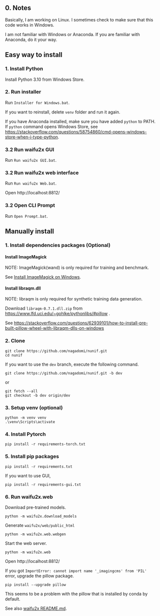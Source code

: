 ## 0. Notes

Basically, I am working on Linux. I sometimes check to make sure that this code works in Windows.

I am not familiar with Windows or Anaconda. If you are familiar with Anaconda, do it your way.

## Easy way to install

### 1. Install Python

Install Python 3.10 from Windows Store.

### 2. Run installer

Run `Installer for Windows.bat`.

If you want to reinstall, delete `venv` folder and run it again.

If you have Anaconda installed, make sure you have added `python` to PATH.
If `python` command opens Windows Store, see https://stackoverflow.com/questions/58754860/cmd-opens-windows-store-when-i-type-python.

### 3.2 Run waifu2x GUI

Run `Run waifu2x GUI.bat`.

### 3.2 Run waifu2x web interface

Run `Run waifu2x Web.bat`.

Open http://localhost:8812/

### 3.2 Open CLI Prompt

Run `Open Prompt.bat`.

## Manually install

### 1. Install dependencies packages (Optional)

#### Install ImageMagick

NOTE: ImageMagick(wand) is only required for training and benchmark.

See [Install ImageMagick on Windows](https://docs.wand-py.org/en/0.6.10/guide/install.html?highlight=windows#install-imagemagick-on-windows).

#### Install libraqm.dll

NOTE: libraqm is only required for synthetic training data generation.

Download `libraqm‑0.7.1.dll.zip` from https://www.lfd.uci.edu/~gohlke/pythonlibs/#pillow .

See https://stackoverflow.com/questions/62939101/how-to-install-pre-built-pillow-wheel-with-libraqm-dlls-on-windows

### 2. Clone

```
git clone https://github.com/nagadomi/nunif.git
cd nunif
```

If you want to use the `dev` branch, execute the following command.
```
git clone https://github.com/nagadomi/nunif.git -b dev
```
or
```
git fetch --all
git checkout -b dev origin/dev
```

### 3. Setup venv (optional)

```
python -m venv venv
.\venv\Scripts\activate
```

### 4. Install Pytorch

```
pip install -r requirements-torch.txt
```

### 5. Install pip packages

```
pip install -r requirements.txt
```

If you want to use GUI,
```
pip install -r requirements-gui.txt
```

### 6. Run waifu2x.web

Download pre-trained models.
```
python -m waifu2x.download_models
```

Generate `waifu2x/web/public_html`
```
python -m waifu2x.web.webgen
```

Start the web server.
```
python -m waifu2x.web
```
Open http://localhost:8812/

If you got `ImportError: cannot import name '_imagingcms' from 'PIL'` error, upgrade the pillow package.
```
pip install --upgrade pillow
```

This seems to be a problem with the pillow that is installed by conda by default.

See also [waifu2x README.md](waifu2x/README.md).
